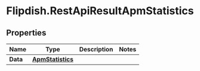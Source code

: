 # Flipdish.RestApiResultApmStatistics

## Properties

Name | Type | Description | Notes
------------ | ------------- | ------------- | -------------
**Data** | [**ApmStatistics**](ApmStatistics.md) |  | 



